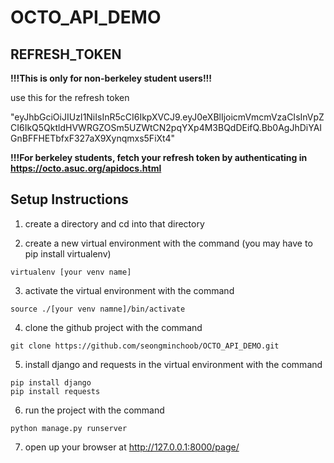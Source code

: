 # OCTO_API_DEMO

## REFRESH_TOKEN

**!!!This is only for non-berkeley student users!!!**

use this for the refresh token

"eyJhbGciOiJIUzI1NiIsInR5cCI6IkpXVCJ9.eyJ0eXBlIjoicmVmcmVzaCIsInVpZCI6IkQ5QktldHVWRGZOSm5UZWtCN2pqYXp4M3BQdDEifQ.Bb0AgJhDiYAIGnBFFHETbfxF327aX9Xynqmxs5FiXt4"

**!!!For berkeley students, fetch your refresh token by authenticating in https://octo.asuc.org/apidocs.html**


## Setup Instructions

1. create a directory and cd into that directory

2. create a new virtual environment with the command (you may have to pip install virtualenv)
```
virtualenv [your venv name]
```

3. activate the virtual environment with the command
```
source ./[your venv namne]/bin/activate
```

4. clone the github project with the command
```
git clone https://github.com/seongminchoob/OCTO_API_DEMO.git
```

5. install django and requests in the virtual environment with the command
```
pip install django
pip install requests
```

6. run the project with the command
```
python manage.py runserver
```

7. open up your browser at http://127.0.0.1:8000/page/
